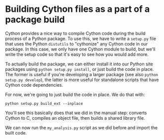 Building Cython files as a part of a package build
==================================================

Cython provides a nice way to compile Cython code during the build process of a
Python package. To use this, we have to write a `setup.py` file that uses the
Python `distutils` to "cythonize" any Cython code in our package. In this case,
we only have one Cython module to build, but we'll write the setup code so that
it's easy to see how you would add more.

To actually build the package, we can either install it into our Python site
packages using `python setup.py install`, or just build the code in place. The
former is useful if you're developing a larger package (see also `python
setup.py develop`), the latter is more useful for standalone scripts that have
Cython code dependencies.

For now, we're going to just build the code in place. We do that with:

```
python setup.py build_ext --inplace
```

You'll see this basically does that we did in the manual step: converts Cython
to C, compiles an object file, then builds a shared library file.

We can now run the `my_analysis.py` script as we did before and import the built
code.
